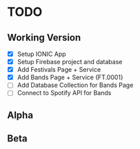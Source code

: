 # TODO

## Working Version

- [x] Setup IONIC App
- [x] Setup Firebase project and database
- [x] Add Festivals Page + Service
- [X] Add Bands Page + Service {FT.0001}
- [ ] Add Database Collection for Bands Page
- [ ] Connect to Spotify API for Bands

## Alpha

## Beta
